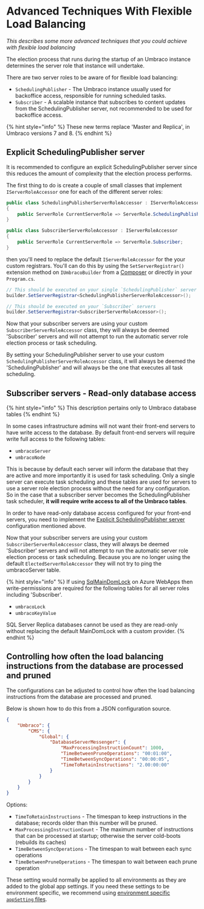# Advanced Techniques With Flexible Load Balancing

_This describes some more advanced techniques that you could achieve with flexible load balancing_

The election process that runs during the startup of an Umbraco instance determines the server role that instance will undertake.

There are two server roles to be aware of for flexible load balancing:

* `SchedulingPublisher` - The Umbraco instance usually used for backoffice access, responsible for running scheduled tasks.
* `Subscriber` - A scalable instance that subscribes to content updates from the SchedulingPublisher server, not recommended to be used for backoffice access.

{% hint style="info" %}
These new terms replace 'Master and Replica', in Umbraco versions 7 and 8.
{% endhint %}

## Explicit SchedulingPublisher server

It is recommended to configure an explicit SchedulingPublisher server since this reduces the amount of complexity that the election process performs.

The first thing to do is create a couple of small classes that implement `IServerRoleAccessor` one for each of the different server roles:

```csharp
public class SchedulingPublisherServerRoleAccessor : IServerRoleAccessor
{
    public ServerRole CurrentServerRole => ServerRole.SchedulingPublisher;
}

public class SubscriberServerRoleAccessor : IServerRoleAccessor
{
    public ServerRole CurrentServerRole => ServerRole.Subscriber;
}
```

then you'll need to replace the default `IServerRoleAccessor` for the your custom registrars. You'll can do this by using the `SetServerRegistrar()` extension method on `IUmbracoBuilder` from a [Composer](../../../../implementation/composing.md) or directly in your `Program.cs`.

```csharp
// This should be executed on your single `SchedulingPublisher` server
builder.SetServerRegistrar<SchedulingPublisherServerRoleAccessor>();

// This should be executed on your `Subscriber` servers
builder.SetServerRegistrar<SubscriberServerRoleAccessor>();
```

Now that your subscriber servers are using your custom `SubscriberServerRoleAccessor` class, they will always be deemed 'Subscriber' servers and will not attempt to run the automatic server role election process or task scheduling.

By setting your SchedulingPublisher server to use your custom `SchedulingPublisherServerRoleAccessor` class, it will always be deemed the 'SchedulingPublisher' and will always be the one that executes all task scheduling.

## Subscriber servers - Read-only database access

{% hint style="info" %}
This description pertains only to Umbraco database tables
{% endhint %}

In some cases infrastructure admins will not want their front-end servers to have write access to the database. By default front-end servers will require write full access to the following tables:

* `umbracoServer`
* `umbracoNode`

This is because by default each server will inform the database that they are active and more importantly it is used for task scheduling. Only a single server can execute task scheduling and these tables are used for servers to use a server role election process without the need for any configuration. So in the case that a subscriber server becomes the SchedulingPublisher task scheduler, **it will require write access to all of the Umbraco tables**.

In order to have read-only database access configured for your front-end servers, you need to implement the [Explicit SchedulingPublisher server](flexible-advanced.md#explicit-schedulingpublisher-server) configuration mentioned above.

Now that your subscriber servers are using your custom `SubscriberServerRoleAccessor` class, they will always be deemed 'Subscriber' servers and will not attempt to run the automatic server role election process or task scheduling. Because you are no longer using the default `ElectedServerRoleAccessor` they will not try to ping the umbracoServer table.

{% hint style="info" %}
If using [SqlMainDomLock](azure-web-apps.md#appdomain-synchronization) on Azure WebApps then write-permissions are required for the following tables for all server roles including 'Subscriber'.

* `umbracoLock`
* `umbracoKeyValue`

SQL Server Replica databases cannot be used as they are read-only without replacing the default MainDomLock with a custom provider.
{% endhint %}

## Controlling how often the load balancing instructions from the database are processed and pruned

The configurations can be adjusted to control how often the load balancing instructions from the database are processed and pruned.

Below is shown how to do this from a JSON configuration source.

```json
{
    "Umbraco": {
        "CMS": {
            "Global": {
                "DatabaseServerMessenger": {
                    "MaxProcessingInstructionCount": 1000,
                    "TimeBetweenPruneOperations": "00:01:00",
                    "TimeBetweenSyncOperations": "00:00:05",
                    "TimeToRetainInstructions": "2.00:00:00"
                }
            }
        }
    }
}
```

Options:

* `TimeToRetainInstructions` - The timespan to keep instructions in the database; records older than this number will be pruned.
* `MaxProcessingInstructionCount` - The maximum number of instructions that can be processed at startup; otherwise the server cold-boots (rebuilds its caches)
* `TimeBetweenSyncOperations` - The timespan to wait between each sync operations
* `TimeBetweenPruneOperations` - The timespan to wait between each prune operation

These setting would normally be applied to all environments as they are added to the global app settings. If you need these settings to be environment specific, we recommend using [environment specific `appSetting` files](../../../../reference/configuration/).
